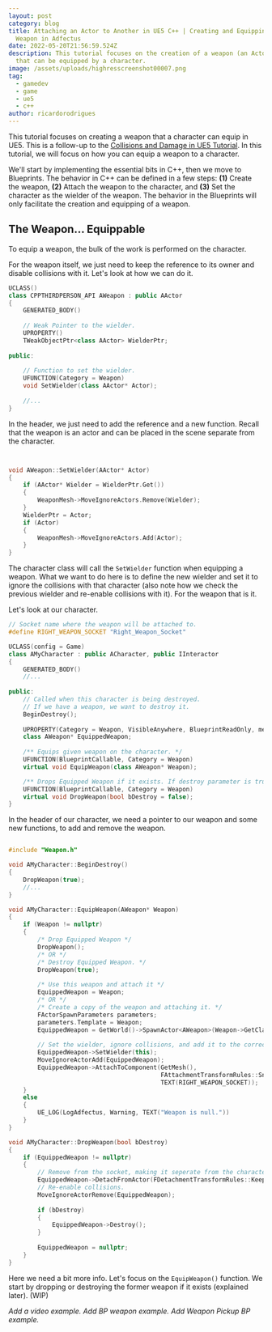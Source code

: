 ```yaml
---
layout: post
category: blog
title: Attaching an Actor to Another in UE5 C++ | Creating and Equipping a Melee
  Weapon in Adfectus
date: 2022-05-20T21:56:59.524Z
description: This tutorial focuses on the creation of a weapon (an Actor in UE5)
  that can be equipped by a character.
image: /assets/uploads/highresscreenshot00007.png
tag:
  - gamedev
  - game
  - ue5
  - c++
author: ricardorodrigues
---
```

This tutorial focuses on creating a weapon that a character can equip in UE5. This is a follow-up to the [Collisions and Damage in UE5 Tutorial](<{{ site.url }}/combat-in-adfectus-collisions-in-ue5/>). In this tutorial, we will focus on how you can equip a weapon to a character.

We'll start by implementing the essential bits in C++, then we move to Blueprints. The behavior in C++ can be defined in a few steps: **(1)** Create the weapon, **(2)** Attach the weapon to the character, and **(3)** Set the character as the wielder of the weapon. The behavior in the Blueprints will only facilitate the creation and equipping of a weapon.

## The Weapon... Equippable

To equip a weapon, the bulk of the work is performed on the character.

For the weapon itself, we just need to keep the reference to its owner and disable collisions with it. Let's look at how we can do it.

```cpp
UCLASS()
class CPPTHIRDPERSON_API AWeapon : public AActor
{
	GENERATED_BODY()
    
    // Weak Pointer to the wielder.
	UPROPERTY()
	TWeakObjectPtr<class AActor> WielderPtr;
    
public:
    
    // Function to set the wielder.
	UFUNCTION(Category = Weapon)
	void SetWielder(class AActor* Actor);
    
    //...
}
```

In the header, we just need to add the reference and a new function. Recall that the weapon is an actor and can be placed in the scene separate from the character.

```cpp


void AWeapon::SetWielder(AActor* Actor)
{
	if (AActor* Wielder = WielderPtr.Get())
	{
		WeaponMesh->MoveIgnoreActors.Remove(Wielder);
	}
	WielderPtr = Actor;
	if (Actor)
	{
		WeaponMesh->MoveIgnoreActors.Add(Actor);
	}
}
```

The character class will call the `SetWielder` function when equipping a weapon. What we want to do here is to define the new wielder and set it to ignore the collisions with that character (also note how we check the previous wielder and re-enable collisions with it). For the weapon that is it.

Let's look at our character.

```cpp
// Socket name where the weapon will be attached to.
#define RIGHT_WEAPON_SOCKET "Right_Weapon_Socket"

UCLASS(config = Game)
class AMyCharacter : public ACharacter, public IInteractor
{
	GENERATED_BODY()
    //...
    
public:
    // Called when this character is being destroyed.
    // If we have a weapon, we want to destroy it.
    BeginDestroy();
    
	UPROPERTY(Category = Weapon, VisibleAnywhere, BlueprintReadOnly, meta = (AllowPrivateAccess = "true"))
	class AWeapon* EquippedWeapon;
    
	/** Equips given weapon on the character. */
	UFUNCTION(BlueprintCallable, Category = Weapon)
	virtual void EquipWeapon(class AWeapon* Weapon);

	/** Drops Equipped Weapon if it exists. If destroy parameter is true, the weapon is destroyed instead of being dropped. */
	UFUNCTION(BlueprintCallable, Category = Weapon)
	virtual void DropWeapon(bool bDestroy = false);
}
```

In the header of our character, we need a pointer to our weapon and some new functions, to add and remove the weapon.

```cpp

#include "Weapon.h"

void AMyCharacter::BeginDestroy()
{
	DropWeapon(true);
    //...
}

void AMyCharacter::EquipWeapon(AWeapon* Weapon)
{
	if (Weapon != nullptr)
	{
		/* Drop Equipped Weapon */
		DropWeapon();
        /* OR */
		/* Destroy Equipped Weapon. */
		DropWeapon(true);
        
        /* Use this weapon and attach it */
		EquippedWeapon = Weapon;
        /* OR */
		/* Create a copy of the weapon and attaching it. */
		FActorSpawnParameters parameters;
		parameters.Template = Weapon;
		EquippedWeapon = GetWorld()->SpawnActor<AWeapon>(Weapon->GetClass(), parameters);
      
        // Set the wielder, ignore collisions, and add it to the correct socket.
        EquippedWeapon->SetWielder(this);
        MoveIgnoreActorAdd(EquippedWeapon);
        EquippedWeapon->AttachToComponent(GetMesh(),
                                          FAttachmentTransformRules::SnapToTargetNotIncludingScale,
                                          TEXT(RIGHT_WEAPON_SOCKET));
	}
	else
	{
		UE_LOG(LogAdfectus, Warning, TEXT("Weapon is null."))
	}
}

void AMyCharacter::DropWeapon(bool bDestroy)
{
	if (EquippedWeapon != nullptr)
	{
        // Remove from the socket, making it seperate from the character.
		EquippedWeapon->DetachFromActor(FDetachmentTransformRules::KeepWorldTransform);
        // Re-enable collisions.
		MoveIgnoreActorRemove(EquippedWeapon);
      
		if (bDestroy)
		{
			EquippedWeapon->Destroy();
		}
      
		EquippedWeapon = nullptr;
	}
}
```

Here we need a bit more info. Let's focus on the `EquipWeapon()` function. We start by dropping or destroying the former weapon if it exists (explained later). (WIP)

*Add a video example. Add BP weapon example. Add Weapon Pickup BP example.*
